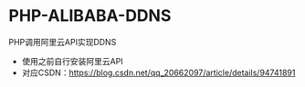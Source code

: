# PHP-ALIBABA-DDNS
PHP调用阿里云API实现DDNS
- 使用之前自行安装阿里云API
- 对应CSDN：https://blog.csdn.net/qq_20662097/article/details/94741891
